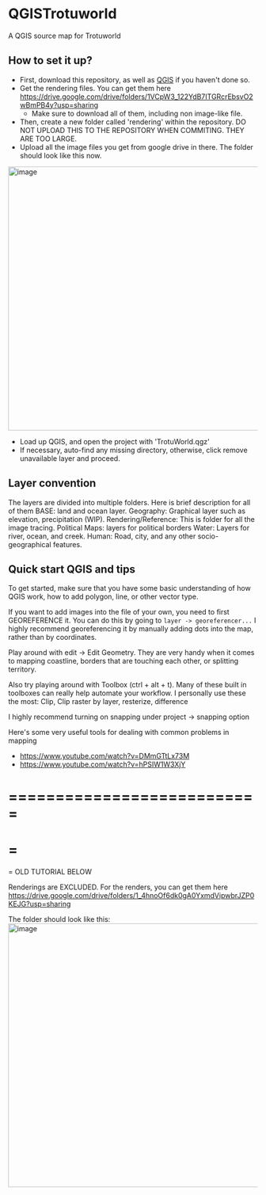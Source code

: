 # QGISTrotuworld
A QGIS source map for Trotuworld

## How to set it up?
* First, download this repository, as well as [QGIS](https://qgis.org/download/) if you haven't done so.
* Get the rendering files. You can get them here https://drive.google.com/drive/folders/1VCpW3_122YdB7ITGRcrEbsvO2wBmPB4y?usp=sharing
   * Make sure to download all of them, including non image-like file.
* Then, create a new folder called 'rendering' within the repository. DO NOT UPLOAD THIS TO THE REPOSITORY WHEN COMMITING. THEY ARE TOO LARGE.
* Upload all the image files you get from google drive in there. The folder should look like this now.

<img width="533" alt="image" src="https://github.com/UpsideKen/QGISTrotuworld/assets/159201452/a1d0e0ef-2a2e-429f-8d95-4f66947171cd">

* Load up QGIS, and open the project with 'TrotuWorld.qgz'
* If necessary, auto-find any missing directory, otherwise, click remove unavailable layer and proceed.

## Layer convention

The layers are divided into multiple folders. Here is brief description for all of them
BASE: land and ocean layer.
Geography: Graphical layer such as elevation, precipitation (WIP).
Rendering/Reference: This is folder for all the image tracing.
Political Maps: layers for political borders
Water: Layers for river, ocean, and creek.
Human: Road, city, and any other socio-geographical features.


## Quick start QGIS and tips

To get started, make sure that you have some basic understanding of how QGIS work, how to add polygon, line, or other vector type.

If you want to add images into the file of your own, you need to first GEOREFERENCE it. You can do this by going to `layer -> georeferencer...` I highly recommend georeferencing it by manually adding dots into the map, rather than by coordinates.

Play around with edit -> Edit Geometry. They are very handy when it comes to mapping coastline, borders that are touching each other, or splitting territory.

Also try playing around with Toolbox (ctrl + alt + t). Many of these built in toolboxes can really help automate your workflow.
I personally use these the most:
Clip, Clip raster by layer, resterize, difference

I highly recommend turning on snapping under project -> snapping option

Here's some very useful tools for dealing with common problems in mapping
* https://www.youtube.com/watch?v=DMmGTtLx73M
* https://www.youtube.com/watch?v=hPSIW1W3XjY


===========================
=
=
=
=
OLD TUTORIAL BELOW


Renderings are EXCLUDED. For the renders, you can get them here https://drive.google.com/drive/folders/1_4hnoOf6dk0gA0YxmdVipwbrJZP0KEJG?usp=sharing

The folder should look like this:
<img width="533" alt="image" src="https://github.com/UpsideKen/QGISTrotuworld/assets/159201452/a1d0e0ef-2a2e-429f-8d95-4f66947171cd">

